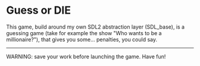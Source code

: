 # Guess or DIE

This game, build around my own SDL2 abstraction layer (SDL_base), is a guessing game (take for example the show \"Who wants to be a millionaire?\"), that gives you some... penalties, you could say. 

---

WARNING: save your work before launching the game. Have fun!